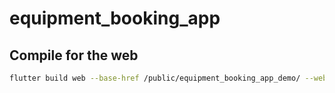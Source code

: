 # equipment_booking_app

## Compile for the web
```bash
flutter build web --base-href /public/equipment_booking_app_demo/ --web-renderer canvaskit
```